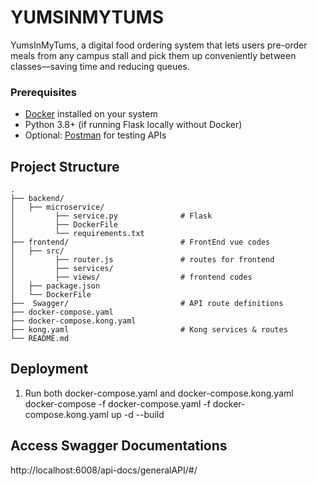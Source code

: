 # YUMSINMYTUMS

YumsInMyTums, a digital food ordering system that lets users pre-order meals from any campus stall and pick them up conveniently between classes—saving time and reducing queues.

### Prerequisites

- [Docker](https://www.docker.com/) installed on your system
- Python 3.8+ (if running Flask locally without Docker)
- Optional: [Postman](https://www.postman.com/) for testing APIs
  

## Project Structure

```
.
├── backend/                          
│   ├── microservice/                
│         ├── service.py              # Flask
│         ├── DockerFile              
│         └── requirements.txt        
├── frontend/                         # FrontEnd vue codes
│   ├── src/                          
│         ├── router.js               # routes for frontend
│         ├── services/               
│         ├── views/                  # frontend codes
│   ├── package.json                  
│   └── DockerFile                    
├──  Swagger/                         # API route definitions
├── docker-compose.yaml               
├── docker-compose.kong.yaml          
├── kong.yaml                         # Kong services & routes
└── README.md                         
```

## Deployment

1. Run both docker-compose.yaml and docker-compose.kong.yaml
   docker-compose -f docker-compose.yaml -f docker-compose.kong.yaml up -d --build

## Access Swagger Documentations
http://localhost:6008/api-docs/generalAPI/#/
